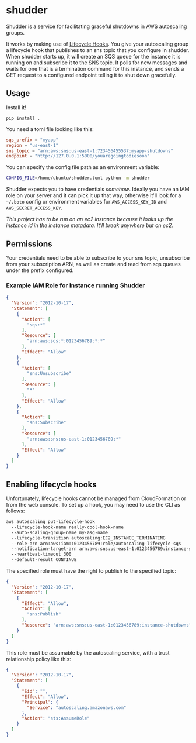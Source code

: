 # shudder

Shudder is a service for facilitating graceful shutdowns in AWS autoscaling
groups.

It works by making use of
[Lifecycle Hooks](http://docs.aws.amazon.com/cli/latest/reference/autoscaling/put-lifecycle-hook.html). You
give your autoscaling group a lifecycle hook that publishes to an sns topic that
you configure in shudder. When shudder starts up, it will create an SQS queue
for the instance it is running on and subscribe it to the SNS topic. It polls
for new messages and waits for one that is a termination command for this
instance, and sends a GET request to a configured endpoint telling it to
shut down gracefully.

## Usage

Install it!

```
pip install .
```

You need a toml file looking like this:

```toml
sqs_prefix = "myapp"
region = "us-east-1"
sns_topic = "arn:aws:sns:us-east-1:723456455537:myapp-shutdowns"
endpoint = "http://127.0.0.1:5000/youaregoingtodiesoon"
```

You can specify the config file path as an environment variable:

```bash
CONFIG_FILE=/home/ubuntu/shudder.toml python -m shudder
```

Shudder expects you to have credentials *somehow*. Ideally you have an IAM role
on your server and it can pick it up that way, otherwise it'll look for a
`~/.boto` config or environment variables for `AWS_ACCESS_KEY_ID` and
`AWS_SECRET_ACCESS_KEY`.

*This project has to be run on an ec2 instance because it looks up the instance
 id in the instance metadata. It'll break anywhere but on ec2.*

## Permissions

Your credentials need to be able to subscribe to your sns
topic, unsubscribe from your subscription ARN,
as well as create and read from sqs queues under the prefix configured.

### Example IAM Role for Instance running Shudder

```json
{
  "Version": "2012-10-17",
  "Statement": [
    {
      "Action": [
        "sqs:*"
      ],
      "Resource": [
        "arn:aws:sqs:*:0123456789:*:*"
      ],
      "Effect": "Allow"
    },
    {
      "Action": [
        "sns:Unsubscribe"
      ],
      "Resource": [
        "*"
      ],
      "Effect": "Allow"
    },
    {
      "Action": [
        "sns:Subscribe"
      ],
      "Resource": [
        "arn:aws:sns:us-east-1:0123456789:*"
      ],
      "Effect": "Allow"
    }
  ]
}
```

## Enabling lifecycle hooks
Unfortunately, lifecycle hooks cannot be managed from CloudFormation or from the web console. To set up a hook, you may need to use the CLI as follows:

```bash
aws autoscaling put-lifecycle-hook 
  --lifecycle-hook-name really-cool-hook-name
  --auto-scaling-group-name my-asg-name 
  --lifecycle-transition autoscaling:EC2_INSTANCE_TERMINATING 
  --role-arn arn:aws:iam::0123456789:role/autoscaling-lifecycle-sqs 
  --notification-target-arn arn:aws:sns:us-east-1:0123456789:instance-shutdowns 
  --heartbeat-timeout 300 
  --default-result CONTINUE
```

The specified role must have the right to publish to the specified topic:

```json
{
  "Version": "2012-10-17",
  "Statement": [
    {
      "Effect": "Allow",
      "Action": [
        "sns:Publish"
      ],
      "Resource": "arn:aws:sns:us-east-1:0123456789:instance-shutdowns"
    }
  ]
}
```

This role must be assumable by the autoscaling service, with a trust relationship policy like this:

```json
{
  "Version": "2012-10-17",
  "Statement": [
    {
      "Sid": "",
      "Effect": "Allow",
      "Principal": {
        "Service": "autoscaling.amazonaws.com"
      },
      "Action": "sts:AssumeRole"
    }
  ]
}
```
